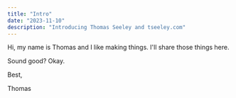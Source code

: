 ```yaml
---
title: "Intro"
date: "2023-11-10"
description: "Introducing Thomas Seeley and tseeley.com"
---
```


Hi, my name is Thomas and I like making things. I'll share those things here. 


Sound good? Okay.

Best,

Thomas